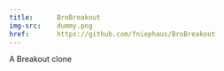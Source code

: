```yaml
---
title:      BroBreakout
img-src:    dummy.png
href:       https://github.com/fniephaus/BroBreakout
---
```

A Breakout clone
